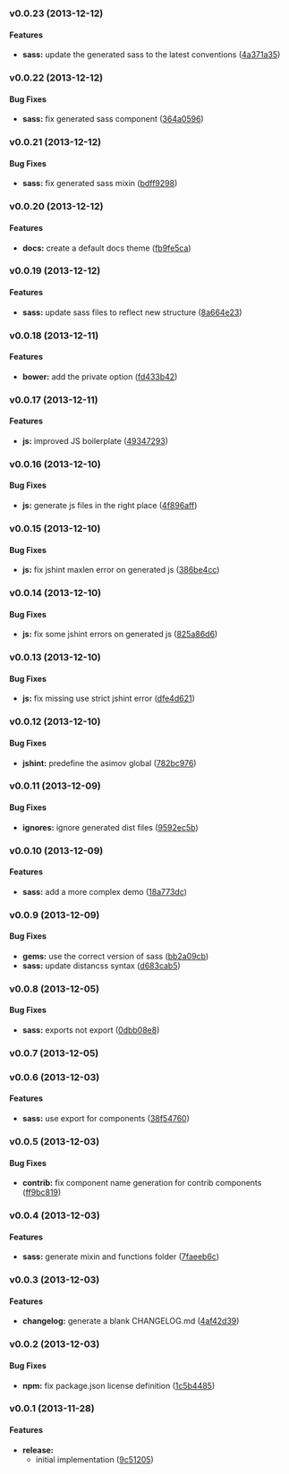 <a name="v0.0.23"></a>
### v0.0.23 (2013-12-12)


#### Features

* **sass:** update the generated sass to the latest conventions ([4a371a35](http://github.com/0.0.22/commit/4a371a35af8ed9c74f2c4798ef03eb97d056108f))

<a name="v0.0.22"></a>
### v0.0.22 (2013-12-12)


#### Bug Fixes

* **sass:** fix generated sass component ([364a0596](http://github.com/0.0.21/commit/364a05967dfc018c74ceab920bc07a8d35d4a620))

<a name="v0.0.21"></a>
### v0.0.21 (2013-12-12)


#### Bug Fixes

* **sass:** fix generated sass mixin ([bdff9298](http://github.com/0.0.20/commit/bdff92985b97d21c54b3a96c686b80929cd0e055))

<a name="v0.0.20"></a>
### v0.0.20 (2013-12-12)


#### Features

* **docs:** create a default docs theme ([fb9fe5ca](http://github.com/0.0.19/commit/fb9fe5cab268907902c106a5d35bd265375a204f))

<a name="v0.0.19"></a>
### v0.0.19 (2013-12-12)


#### Features

* **sass:** update sass files to reflect new structure ([8a664e23](http://github.com/0.0.18/commit/8a664e2366b270bbc388a094578cbeaa913fe3a1))

<a name="v0.0.18"></a>
### v0.0.18 (2013-12-11)


#### Features

* **bower:** add the private option ([fd433b42](http://github.com/0.0.17/commit/fd433b424d27034c29a2206bbe6b2dd03db5f6ef))

<a name="v0.0.17"></a>
### v0.0.17 (2013-12-11)


#### Features

* **js:** improved JS boilerplate ([49347293](http://github.com/0.0.16/commit/49347293d737b6e684188ec4df69d970c5a95628))

<a name="v0.0.16"></a>
### v0.0.16 (2013-12-10)


#### Bug Fixes

* **js:** generate js files in the right place ([4f896aff](http://github.com/0.0.15/commit/4f896affdfb0034c081b07814ed8e00251d005ab))

<a name="v0.0.15"></a>
### v0.0.15 (2013-12-10)


#### Bug Fixes

* **js:** fix jshint maxlen error on generated js ([386be4cc](http://github.com/0.0.14/commit/386be4cc4d72b2eb937858c43344c34c6025d5fb))

<a name="v0.0.14"></a>
### v0.0.14 (2013-12-10)


#### Bug Fixes

* **js:** fix some jshint errors on generated js ([825a86d6](http://github.com/0.0.13/commit/825a86d6c5f882d0d0de8886184e48a9b895996d))

<a name="v0.0.13"></a>
### v0.0.13 (2013-12-10)


#### Bug Fixes

* **js:** fix missing use strict jshint error ([dfe4d621](http://github.com/0.0.12/commit/dfe4d62117bfb7203de2e416a50855515379fc0e))

<a name="v0.0.12"></a>
### v0.0.12 (2013-12-10)


#### Bug Fixes

* **jshint:** predefine the asimov global ([782bc976](http://github.com/0.0.11/commit/782bc97614782b208c4bd9ee211865c968dc7d20))

<a name="v0.0.11"></a>
### v0.0.11 (2013-12-09)


#### Bug Fixes

* **ignores:** ignore generated dist files ([9592ec5b](http://github.com/0.0.10/commit/9592ec5bf01b3b9c676c21e6f552c11eb1734549))

<a name="v0.0.10"></a>
### v0.0.10 (2013-12-09)


#### Features

* **sass:** add a more complex demo ([18a773dc](http://github.com/0.0.9/commit/18a773dcf2ad3d2bc7c5598e9efc1466f3eafb62))

<a name="v0.0.9"></a>
### v0.0.9 (2013-12-09)


#### Bug Fixes

* **gems:** use the correct version of sass ([bb2a09cb](http://github.com/0.0.8/commit/bb2a09cb7d489f68d7b04e3cc85895da860e970a))
* **sass:** update distancss syntax ([d683cab5](http://github.com/0.0.8/commit/d683cab5bdd79cfe75abdc70b9d6bbcf3db0abed))

<a name="v0.0.8"></a>
### v0.0.8 (2013-12-05)


#### Bug Fixes

* **sass:** exports not export ([0dbb08e8](http://github.com/0.0.7/commit/0dbb08e887ca003765845915ab0c4ef20d526303))

<a name="v0.0.7"></a>
### v0.0.7 (2013-12-05)

<a name="v0.0.6"></a>
### v0.0.6 (2013-12-03)


#### Features

* **sass:** use export for components ([38f54760](http://github.com/0.0.5/commit/38f54760f7bdd283f9e9210fbc309d675d9e1404))

<a name="v0.0.5"></a>
### v0.0.5 (2013-12-03)


#### Bug Fixes

* **contrib:** fix component name generation for contrib components ([ff9bc819](http://github.com/0.0.4/commit/ff9bc8199eb61ee8f0fbaa6230f422146e697f7e))

<a name="v0.0.4"></a>
### v0.0.4 (2013-12-03)


#### Features

* **sass:** generate mixin and functions folder ([7faeeb6c](http://github.com/0.0.3/commit/7faeeb6c7f4b0fe79ee866f8ccc06c46d2dae5be))

<a name="v0.0.3"></a>
### v0.0.3 (2013-12-03)


#### Features

* **changelog:** generate a blank CHANGELOG.md ([4af42d39](http://github.com/0.0.2/commit/4af42d39889248b8851b01b180c072604152c001))

<a name="v0.0.2"></a>
### v0.0.2 (2013-12-03)


#### Bug Fixes

* **npm:** fix package.json license definition ([1c5b4485](http://github.com/0.0.1/commit/1c5b448510ad6c0d31a9b88bc77153b7d7b928ad))

<a name="v0.0.1"></a>
### v0.0.1 (2013-11-28)


#### Features

* **release:**
  * initial implementation ([9c51205](http://github.com/asimov/generator-asimov-component/commit/9c51205cb3e3bfbf3a0bcc8edae5f021d24423be))
